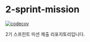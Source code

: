 # 2-sprint-mission

[![codecov](https://codecov.io/gh/WaiCat/2-sprint-mission/branch/part2-김태희-sprint8/graph/badge.svg)](https://codecov.io/gh/WaiCat/2-sprint-mission)

2기 스프린트 미션 제출 리포지토리입니다.